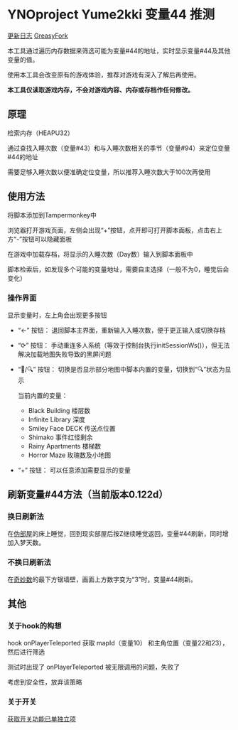 # YNOproject Yume2kki 变量44 推测

[更新日志](https://github.com/Exsper/yno2kkivar44guess/blob/master/Changelog.md) [GreasyFork](https://greasyfork.org/zh-CN/scripts/485388-ynoproject-yume2kki-%E5%8F%98%E9%87%8F44-%E6%8E%A8%E6%B5%8B)

本工具通过遍历内存数据来筛选可能为变量#44的地址，实时显示变量#44及其他变量的值。

使用本工具会改变原有的游戏体验，推荐对游戏有深入了解后再使用。

**本工具仅读取游戏内存，不会对游戏内容、内存或存档作任何修改。**

## 原理

检索内存（HEAPU32）

通过查找入睡次数（变量#43）和与入睡次数相关的季节（变量#94）来定位变量#44的地址

需要足够入睡次数以便准确定位变量，所以推荐入睡次数大于100次再使用

## 使用方法

将脚本添加到Tampermonkey中

浏览器打开游戏页面，左侧会出现“+”按钮，点开即可打开脚本面板，点击右上方“-”按钮可以隐藏面板

在游戏中加载存档，将显示的入睡次数（Day数）输入到脚本面板中

脚本检索后，如发现多个可能的变量地址，需要自主选择（一般不为0，睡觉后会变化）

### 操作界面

显示变量时，左上角会出现更多按钮

- “←” 按钮： 退回脚本主界面，重新输入入睡次数，便于更正输入或切换存档
- “⟳” 按钮： 手动重连多人系统（等效于控制台执行initSessionWs()），但无法解决加载地图失败导致的黑屏问题
- “🌙/🔍” 按钮： 切换是否显示部分地图中脚本内置的变量，切换到“🔍”状态为显示

  当前内置的变量：
  - Black Building 楼层数
  - Infinite Library 深度
  - Smiley Face DECK 传送点位置
  - Shimako 事件红怪剩余
  - Rainy Apartments 楼梯数
  - Horror Maze 玫瑰数及小地图
- “+” 按钮： 可以任意添加需要显示的变量

## 刷新变量#44方法（当前版本0.122d）

### 换日刷新法

在[伪部屋](https://yume.wiki/2kki/Urotsuki%27s_Dream_Apartments)的床上睡觉，回到现实部屋后按Z继续睡觉返回，变量#44刷新，同时增加入梦天数。

### 不换日刷新法

在[奇妙数](https://yume.wiki/2kki/Numeral_Hallways)的最下方锯墙壁，画面上方数字变为“3”时，变量#44刷新。

## 其他

### 关于hook的构想

hook onPlayerTeleported 获取 mapId（变量10） 和主角位置（变量22和23），然后进行筛选

测试时出现了 onPlayerTeleported 被无限调用的问题，失败了

考虑到安全性，放弃该策略

### 关于开关

[获取开关功能已单独立项](https://github.com/Exsper/yno2kkiswitchcheck)
